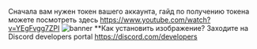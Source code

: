 Сначала вам нужен токен вашего аккаунта, гайд по получению токена можете посмотреть здесь https://www.youtube.com/watch?v=YEgFvgg7ZPI
![banner](https://user-images.githubusercontent.com/75526808/204155172-d9b402ad-14c1-4d8a-8329-c9adf40ba9f8.png)
**Как установить изображение?
Заходите на Discord developers portal https://discord.com/developers

